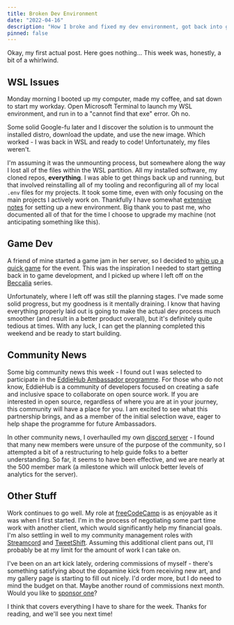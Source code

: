 ```yaml
---
title: Broken Dev Environment
date: "2022-04-16"
description: "How I broke and fixed my dev environment, got back into game dev, and more!"
pinned: false
---
```


Okay, my first actual post. Here goes nothing... This week was, honestly, a bit of a whirlwind.

## WSL Issues

Monday morning I booted up my computer, made my coffee, and sat down to start my workday. Open Microsoft Terminal to launch my WSL environment, and run in to a "cannot find that exe" error. Oh no.

Some solid Google-fu later and I discover the solution is to unmount the installed distro, download the update, and use the new image. Which worked - I was back in WSL and ready to code! Unfortunately, my files weren't.

I'm assuming it was the unmounting process, but somewhere along the way I lost all of the files within the WSL partition. All my installed software, my cloned repos, **everything**. I was able to get things back up and running, but that involved reinstalling all of my tooling and reconfiguring all of my local `.env` files for my projects. It took some time, even with only focusing on the main projects I actively work on. Thankfully I have somewhat [extensive notes](https://nhcarrigan.com/notes) for setting up a new environment. Big thank you to past me, who documented all of that for the time I choose to upgrade my machine (not anticipating something like this).

## Game Dev

A friend of mine started a game jam in her server, so I decided to [whip up a quick game](https://nhcarrigan.itch.io/ruus-goblin-quest) for the event. This was the inspiration I needed to start getting back in to game development, and I picked up where I left off on the [Beccalia](https://www.beccalia.com) series.

Unfortunately, where I left off was still the planning stages. I've made some solid progress, but my goodness is it mentally draining. I know that having everything properly laid out is going to make the actual dev process much smoother (and result in a better product overall), but it's definitely quite tedious at times. With any luck, I can get the planning completed this weekend and be ready to start building.

## Community News

Some big community news this week - I found out I was selected to participate in the [EddieHub Ambassador programme](https://www.eddiehub.org/). For those who do not know, EddieHub is a community of developers focused on creating a safe and inclusive space to collaborate on open source work. If you are interested in open source, regardless of where you are at in your journey, this community will have a place for you. I am excited to see what this partnership brings, and as a member of the initial selection wave, eager to help shape the programme for future Ambassadors.

In other community news, I overhaulled my own [discord server](https://chat.nhcarrigan.com) - I found that many new members were unsure of the purpose of the community, so I attempted a bit of a restructuring to help guide folks to a better understanding. So far, it seems to have been effective, and we are nearly at the 500 member mark (a milestone which will unlock better levels of analytics for the server).

## Other Stuff

Work continues to go well. My role at [freeCodeCamp](https://freecodecamp.org) is as enjoyable as it was when I first started. I'm in the process of negotiating some part time work with another client, which would significantly help my financial goals. I'm also settling in well to my community management roles with [Streamcord](https://streamcord.io) and [TweetShift](https://tweetshift.com). Assuming this additional client pans out, I'll probably be at my limit for the amount of work I can take on.

I've been on an art kick lately, ordering commissions of myself - there's something satisfying about the dopamine kick from receiving new art, and my gallery page is starting to fill out nicely. I'd order more, but I do need to mind the budget on that. Maybe another round of commissions next month. Would you like to [sponsor one](https://donate.nhcarrigan.com)?

I think that covers everything I have to share for the week. Thanks for reading, and we'll see you next time!
